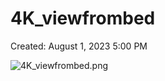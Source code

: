 # 4K_viewfrombed

Created: August 1, 2023 5:00 PM

![4K_viewfrombed.png](4K_viewfrombed%202e23eb13e00a463aba448d282221c0a3/4K_viewfrombed.png)